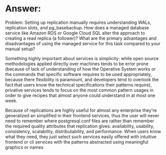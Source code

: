 # **Answer:**

Problem: Setting up replication manually requires understanding WALs, replication slots, and pg_basebackup. How does a managed database service like Amazon RDS or Google Cloud SQL alter the approach to creating a read replica (a follower)? What are the primary advantages and disadvantages of using the managed service for this task compared to your manual setup?

Something highly important about services is simplicity: while open source methodologies applied directly over machines tends to be error prone (because of lack of understanding of how the Operative System works or the commands that specific software requires to be used appropriately, because there flexibility is paramount, and developers tend to overlook the fact that users know the technical specifications their patterns require), privative services tends to focus on the most common pattern usages in order to give recipes that almost anyone could understand in at most one week.

Because of replications are highly useful for almost any enterprise they're generalized an simplified in their frontend services, thus the user will never need to remember where postgresql.conf files are rather than remember the required quality attributes that replication gives: availability, usability, consistency, scalability, distributability, and performance. When users know what they need, they just select such services easily offered with intuitive frontend or cli services with the patterns abstracted using meaningful graphics or names